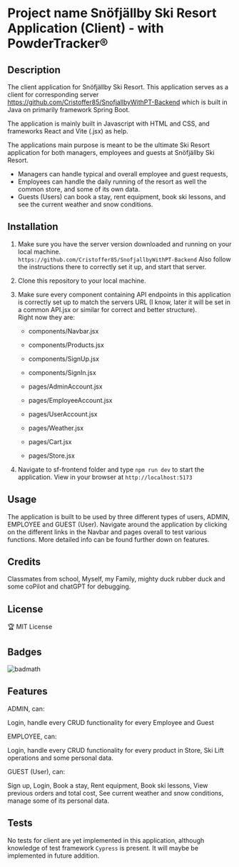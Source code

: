 # Project name Snöfjällby Ski Resort Application (Client) - with PowderTracker®

## Description

The client application for Snöfjällby Ski Resort. This application serves as a client for corresponding server 
https://github.com/Cristoffer85/SnofjallbyWithPT-Backend which is built in Java on primarily framework Spring Boot.

The application is mainly built in Javascript with HTML and CSS, and frameworks React and Vite (.jsx) as help.

The applications main purpose is meant to be the ultimate Ski Resort application for both managers, employees and guests at Snöfjällby Ski Resort.

* Managers can handle typical and overall employee and guest requests,
* Employees can handle the daily running of the resort as well the common store, and some of its own data.
* Guests (Users) can book a stay, rent equipment, book ski lessons, and see the current weather and snow conditions.



## Installation

1. Make sure you have the server version downloaded and running on your local machine.  
```https://github.com/Cristoffer85/SnofjallbyWithPT-Backend``` Also follow the instructions there to correctly set it up, and start that server.
2. Clone this repository to your local machine.
3. Make sure every component containing API endpoints in this application is correctly set up to match the servers URL (I know, later it will be set in a common API.jsx or similar for correct and better structure).  
Right now they are:


    - components/Navbar.jsx
    - components/Products.jsx
    - components/SignUp.jsx
    - components/SignIn.jsx
   

    - pages/AdminAccount.jsx
    - pages/EmployeeAccount.jsx
    - pages/UserAccount.jsx
    - pages/Weather.jsx
    - pages/Cart.jsx
    - pages/Store.jsx

4. Navigate to sf-frontend folder and type ```npm run dev``` to start the application. View in your browser at ```http://localhost:5173```

## Usage

The application is built to be used by three different types of users, ADMIN, EMPLOYEE and GUEST (User). Navigate around the application by clicking on the different links in the Navbar and pages overall to test various functions. More detailed info can be found further down on features.

## Credits
Classmates from school, Myself, my Family, mighty duck rubber duck and some coPilot and chatGPT for debugging.

## License
🏆 MIT License

## Badges
![badmath](https://img.shields.io/badge/Java-100%25-blue)

## Features

ADMIN, can:

Login, handle every CRUD functionality for every Employee and Guest

EMPLOYEE, can:

Login, handle every CRUD functionality for every product in Store, Ski Lift operations and some personal data.

GUEST (User), can:

Sign up, Login, Book a stay, Rent equipment, Book ski lessons, View previous orders and total cost, See current weather and snow conditions, manage some of its personal data.


## Tests
No tests for client are yet implemented in this application, although knowledge of test framework ```Cypress``` is present. It will maybe be implemented in future addition.
